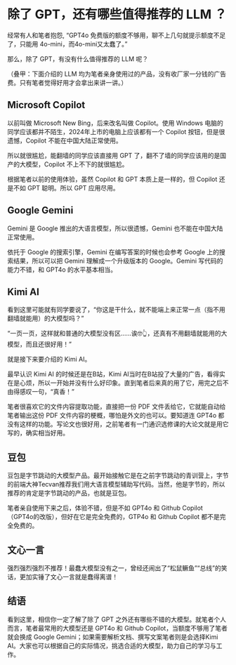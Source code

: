 # 除了 GPT，还有哪些值得推荐的 LLM ？

经常有人和笔者抱怨, “GPT4o 免费版的额度不够用，聊不上几句就提示额度不足了，只能用 4o-mini，而4o-mini又太蠢了。”

那么，除了 GPT，有没有什么值得推荐的 LLM 呢？

（叠甲：下面介绍的 LLM 均为笔者亲身使用过的产品，没有收厂家一分钱的广告费。只有笔者觉得好用才会拿出来讲一讲。）

## Microsoft Copilot

以前叫做 Microsoft New Bing，后来改名叫做 Copilot。使用 Windows 电脑的同学应该都并不陌生，2024年上市的电脑上应该都有一个 Copilot 按钮，但是很遗憾，Copilot 不能在中国大陆正常使用。

所以就很尴尬，能翻墙的同学应该直接用 GPT 了，翻不了墙的同学应该用的是国产的大模型，Copilot 不上不下的就很尴尬。

根据笔者以前的使用体验，虽然 Copilot 和 GPT 本质上是一样的，但 Copilot 还是不如 GPT 聪明。所以 GPT 应用尽用。

## Google Gemini

Gemini 是 Google 推出的大语言模型，所以很遗憾，Gemini 也不能在中国大陆正常使用。

依托于 Google 的搜索引擎，Gemini 在编写答案的时候也会参考 Google 上的搜索结果，所以可以把 Gemini 理解成一个升级版本的 Google。Gemini 写代码的能力不错，和 GPT4o 的水平基本相当。

## Kimi AI

看到这里可能就有同学要说了，“你这是干什么，就不能端上来正常一点（指不用翻墙就能用）的大模型吗？”

“一页一页，这样就和普通的大模型没有区……诶🤓👆，还真有不用翻墙就能用的大模型，而且还很好用！”

就是接下来要介绍的 Kimi AI。

最早认识 Kimi AI 的时候还是在B站，Kimi AI当时在B站投了大量的广告，看得实在是心烦，所以一开始并没有什么好印象。直到笔者后来真的用了它，用完之后不由得感叹一句，“真香！”

笔者很喜欢它的文件内容提取功能，直接把一份 PDF 文件丢给它，它就能自动给笔者输出这份 PDF 文件内容的梗概，哪怕是外文的也可以。要知道连 GPT4o 都没有这样的功能。写论文也很好用，之前笔者有一门通识选修课的大论文就是用它写的，确实相当好用。

## 豆包

豆包是字节跳动的大模型产品。最开始接触它是在之前字节跳动的青训营上，字节的前端大神Tecvan推荐我们用大语言模型辅助写代码。当然，他是字节的，所以推荐的肯定是字节跳动的产品，也就是豆包。

笔者亲自使用下来之后，体验不错，但是不如 GPT4o 和 Github Copilot（GPT4o的改版），但好在它是完全免费的，GTP4o 和 Github Copilot 都不是完全免费的。

## 文心一言

强烈强烈强烈不推荐！最蠢大模型没有之一，曾经还闹出了“松鼠鳜鱼”“总线”的笑话，更加实锤了文心一言就是蠢得离谱！

## 结语

看到这里，相信你一定了解了除了 GPT 之外还有哪些不错的大模型。就笔者个人而言，笔者最常用的大模型还是 GPT4o 和 Github Copilot，当额度不够用了笔者就会换成 Google Gemini；如果需要解析文档、撰写文案笔者则是会选择Kimi AI。大家也可以根据自己的实际情况，挑选合适的大模型，助力自己的学习与工作。